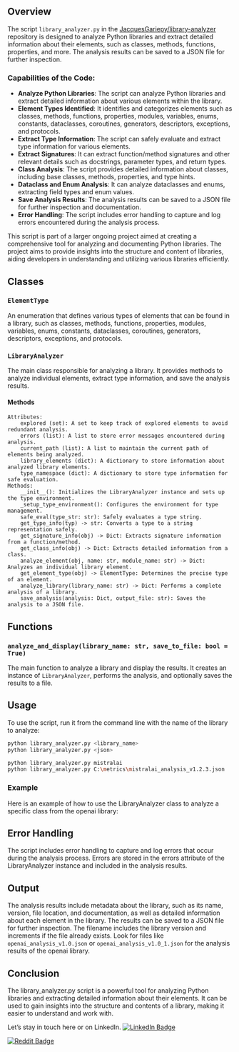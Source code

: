 ## Overview

The script `library_analyzer.py` in the [JacquesGariepy/library-analyzer](https://github.com/JacquesGariepy/library-analyzer) repository is designed to analyze Python libraries and extract detailed information about their elements, such as classes, methods, functions, properties, and more. The analysis results can be saved to a JSON file for further inspection.

### Capabilities of the Code:
- **Analyze Python Libraries**: The script can analyze Python libraries and extract detailed information about various elements within the library.
- **Element Types Identified**: It identifies and categorizes elements such as classes, methods, functions, properties, modules, variables, enums, constants, dataclasses, coroutines, generators, descriptors, exceptions, and protocols.
- **Extract Type Information**: The script can safely evaluate and extract type information for various elements.
- **Extract Signatures**: It can extract function/method signatures and other relevant details such as docstrings, parameter types, and return types.
- **Class Analysis**: The script provides detailed information about classes, including base classes, methods, properties, and type hints.
- **Dataclass and Enum Analysis**: It can analyze dataclasses and enums, extracting field types and enum values.
- **Save Analysis Results**: The analysis results can be saved to a JSON file for further inspection and documentation.
- **Error Handling**: The script includes error handling to capture and log errors encountered during the analysis process.

This script is part of a larger ongoing project aimed at creating a comprehensive tool for analyzing and documenting Python libraries. The project aims to provide insights into the structure and content of libraries, aiding developers in understanding and utilizing various libraries efficiently.

## Classes

### `ElementType`

An enumeration that defines various types of elements that can be found in a library, such as classes, methods, functions, properties, modules, variables, enums, constants, dataclasses, coroutines, generators, descriptors, exceptions, and protocols.

### `LibraryAnalyzer`

The main class responsible for analyzing a library. It provides methods to analyze individual elements, extract type information, and save the analysis results.

#### Methods
    Attributes:
        explored (set): A set to keep track of explored elements to avoid redundant analysis.
        errors (list): A list to store error messages encountered during analysis.
        current_path (list): A list to maintain the current path of elements being analyzed.
        library_elements (dict): A dictionary to store information about analyzed library elements.
        type_namespace (dict): A dictionary to store type information for safe evaluation.
    Methods:
        __init__(): Initializes the LibraryAnalyzer instance and sets up the type environment.
        _setup_type_environment(): Configures the environment for type management.
        safe_eval(type_str: str): Safely evaluates a type string.
        get_type_info(typ) -> str: Converts a type to a string representation safely.
        get_signature_info(obj) -> Dict: Extracts signature information from a function/method.
        get_class_info(obj) -> Dict: Extracts detailed information from a class.
        analyze_element(obj, name: str, module_name: str) -> Dict: Analyzes an individual library element.
        get_element_type(obj) -> ElementType: Determines the precise type of an element.
        analyze_library(library_name: str) -> Dict: Performs a complete analysis of a library.
        save_analysis(analysis: Dict, output_file: str): Saves the analysis to a JSON file.

## Functions

### `analyze_and_display(library_name: str, save_to_file: bool = True)`

The main function to analyze a library and display the results. It creates an instance of `LibraryAnalyzer`, performs the analysis, and optionally saves the results to a file.

## Usage

To use the script, run it from the command line with the name of the library to analyze:

```sh
python library_analyzer.py <library_name>
python library_analyzer.py <json>

python library_analyzer.py mistralai
python library_analyzer.py C:\metrics\mistralai_analysis_v1.2.3.json
```

### Example
Here is an example of how to use the LibraryAnalyzer class to analyze a specific class from the openai library:

## Error Handling
The script includes error handling to capture and log errors that occur during the analysis process. Errors are stored in the errors attribute of the LibraryAnalyzer instance and included in the analysis results.

## Output
The analysis results include metadata about the library, such as its name, version, file location, and documentation, as well as detailed information about each element in the library. The results can be saved to a JSON file for further inspection. The filename includes the library version and increments if the file already exists. Look for files like `openai_analysis_v1.0.json` or `openai_analysis_v1.0_1.json` for the analysis results of the openai library.

## Conclusion
The library_analyzer.py script is a powerful tool for analyzing Python libraries and extracting detailed information about their elements. It can be used to gain insights into the structure and contents of a library, making it easier to understand and work with.

Let’s stay in touch here or on LinkedIn.
[![LinkedIn Badge](https://img.shields.io/badge/LinkedIn-0077B5?style=for-the-badge&logo=linkedin&logoColor=white)](https://linkedin.com/in/jacquesgariepy)

[![Reddit Badge](https://img.shields.io/badge/Discussion-reddit-red)](https://www.reddit.com/r/Python/comments/1gx9j3t/library_analyzer_python_libraries_and_extract/)


